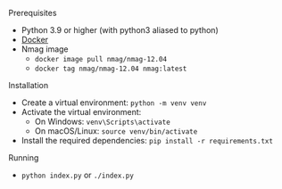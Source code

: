 Prerequisites
* Python 3.9 or higher (with python3 aliased to python)
* [Docker](https://www.docker.com/products/docker-desktop/)
* Nmag image
  * `docker image pull nmag/nmag-12.04`
  * `docker tag nmag/nmag-12.04 nmag:latest`

Installation
* Create a virtual environment: `python -m venv venv`
* Activate the virtual environment:
  * On Windows: `venv\Scripts\activate`
  * On macOS/Linux: `source venv/bin/activate`
* Install the required dependencies: `pip install -r requirements.txt`

Running
* `python index.py` or `./index.py`
